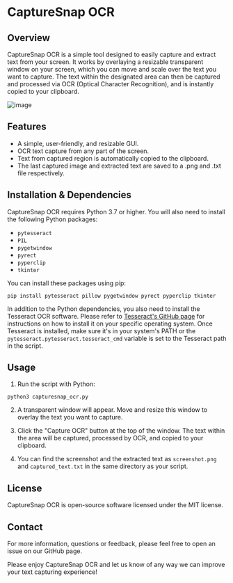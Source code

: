 # CaptureSnap OCR

## Overview

CaptureSnap OCR is a simple tool designed to easily capture and extract text from your screen. It works by overlaying a resizable transparent window on your screen, which you can move and scale over the text you want to capture. The text within the designated area can then be captured and processed via OCR (Optical Character Recognition), and is instantly copied to your clipboard.

![image](https://github.com/Vwing/capturesnap-ocr/assets/9121881/0268693a-ad0d-4aa4-9b1b-dd32800c795c)

## Features

- A simple, user-friendly, and resizable GUI.
- OCR text capture from any part of the screen.
- Text from captured region is automatically copied to the clipboard.
- The last captured image and extracted text are saved to a .png and .txt file respectively.

## Installation & Dependencies

CaptureSnap OCR requires Python 3.7 or higher. You will also need to install the following Python packages:

- `pytesseract`
- `PIL`
- `pygetwindow`
- `pyrect`
- `pyperclip`
- `tkinter`

You can install these packages using pip:

```shell
pip install pytesseract pillow pygetwindow pyrect pyperclip tkinter
```

In addition to the Python dependencies, you also need to install the Tesseract OCR software. Please refer to [Tesseract's GitHub page](https://github.com/tesseract-ocr/tesseract) for instructions on how to install it on your specific operating system. Once Tesseract is installed, make sure it's in your system's PATH or the `pytesseract.pytesseract.tesseract_cmd` variable is set to the Tesseract path in the script.

## Usage

1. Run the script with Python:

```shell
python3 capturesnap_ocr.py
```

2. A transparent window will appear. Move and resize this window to overlay the text you want to capture.

3. Click the "Capture OCR" button at the top of the window. The text within the area will be captured, processed by OCR, and copied to your clipboard.

4. You can find the screenshot and the extracted text as `screenshot.png` and `captured_text.txt` in the same directory as your script.

## License

CaptureSnap OCR is open-source software licensed under the MIT license.

## Contact

For more information, questions or feedback, please feel free to open an issue on our GitHub page.

Please enjoy CaptureSnap OCR and let us know of any way we can improve your text capturing experience!



